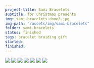 ```yaml
---
project-title: Sami Bracelets
subtitle: for Christmas presents
img: sami-bracelets-done3.jpg
img-path: "/assets/img/sami-bracelets"
folder: sami-bracelets
status: finished
tags: bracelet braiding gift
started: 
finished: 
---
```

<section id="photos">
<img src="sami-bracelets-done1.jpg" />
<img src="sami-bracelets.jpg" />
<img src="sami-bracelets-laid-out.jpg" />
<img src="sami-bracelets-lined-up.jpg" />
<img src="sami-bracelets-done2.jpg" />
<img src="sami-bracelets-done3.jpg" />
<img src="sami-bracelets-done4.jpg" />

</section><!-- /#photos -->
